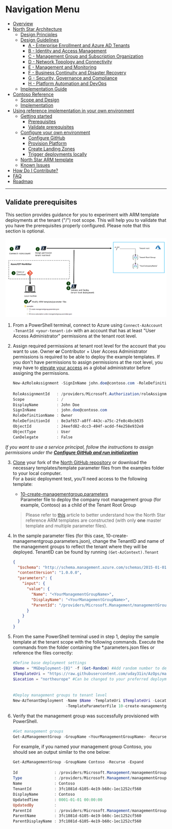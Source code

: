 # Navigation Menu

* [Overview](../../README.md)
* [North Star Architecture](../NorthStar-Architecture.md)
  * [Design Principles](../Design-Principles.md)
  * [Design Guidelines](../Design-Guidelines.md)
    * [A - Enterprise Enrollment and Azure AD Tenants](../A-Enterprise-Enrollment-and-Azure-AD-Tenants.md)
    * [B - Identity and Access Management](../B-Identity-and-Access-Management.md)
    * [C - Management Group and Subscription Organization](../C-Management-Group-and-Subscription-Organization.md)
    * [D - Network Topology and Connectivity](../D-Network-Topology-and-Connectivity.md)
    * [E - Management and Monitoring](../E-Management-and-Monitoring.md)
    * [F - Business Continuity and Disaster Recovery](../F-Business-Continuity-and-Disaster-Recovery.md)
    * [G - Security, Governance and Compliance](../G-Security-Governance-and-Compliance.md)
    * [H - Platform Automation and DevOps](../H-Platform-Automation-and-DevOps.md)
  * [Implementation Guide](../Implementation-Guide.md)
* [Contoso Reference](../Contoso/Readme.md)
  * [Scope and Design](../Contoso/Scope.md)
  * [Implementation](../Contoso/Design.md)    
* [Using reference implementation in your own environment](./Readme.md)
  * [Getting started](./Getting-Started.md)
    * [Prerequisites](./Prerequisites.md)
    * [Validate prerequisites](./Validate-prereqs.md)
  * [Configure your own environment](./Using-Reference-Implementation.md)
    * [Configure GitHub](./Configure-run-initialization.md)
    * [Provision Platform](./Deploy-platform-infra.md)
    * [Create Landing Zones](./Deploy-lz.md)
    * [Trigger deployments locally](./Trigger-local-deployment.md)
  * [North Star ARM template](./NorthStar-schema.md)
  * [Known Issues](./Known-Issues.md)
* [How Do I Contribute?](../Northstar-Contribution.md)
* [FAQ](../Northstar-FAQ.md)
* [Roadmap](../Northstar-roadmap.md)

---

## Validate prerequisites

 This section provides guidance for you to experiment with ARM template deployments at the tenant ("/") root scope. This will help you to validate that you have the prerequisites properly configured. Please note that this section is optional.

 ![Tenant root scope deployment](./media/tenant-level-deployment.png "Tenant root scope deployment")
 
1. From a PowerShell terminal, connect to Azure using `Connect-AzAccount -TenantId <your-tenant-id>` with an account that has at least "User Access Administrator" permissions at the tenant root level.
2. Assign required permissions at tenant root level for the account that you want to use. Owner **or** Contributor + User Access Administrator permissions is required to be able to deploy the example templates. If you don't have permissions to assign permissions at the root level, you may have to [elevate your access](https://docs.microsoft.com/en-us/azure/role-based-access-control/elevate-access-global-admin) as a global administrator before assigning the permissions. <br>

    ```powershell
    New-AzRoleAssignment -SignInName john.doe@contoso.com -RoleDefinitionName "Owner" -Scope "/"  
    
    RoleAssignmentId   : /providers/Microsoft.Authorization/roleAssignments/3b012473-78b1-4511-8e7f-f6f786bfbb02
    Scope              : /
    DisplayName        : John Doe
    SignInName         : john.doe@contoso.com
    RoleDefinitionName : Owner
    RoleDefinitionId   : 8e3af657-a8ff-443c-a75c-2fe8c4bcb635
    ObjectId           : 24eefd82-dcc3-494f-acdd-f4e258e932e8
    ObjectType         : User
    CanDelegate        : False
    ```

*If you want to use a service principal, follow the instructions to assign permissions under the [**Configure GitHub and run initialization**](./Configure-run-initialization.md)*

3. [Clone](https://help.github.com/en/github/creating-cloning-and-archiving-repositories/cloning-a-repository) your fork of the [North GitHub repository](https://github.com/Azure/CET-NorthStar) or download the necessary templates/template parameter files from the examples folder to your local computer. <br>For a basic deployment test, you'll need access to the following template:

    * [10-create-managementgroup.parameters](https://github.com/Azure/CET-NorthStar/blob/master/examples/10-create-managementgroup.parameters.json)  
      Parameter file to deploy the company root management group (for example, Contoso) as a child of the Tenant Root Group    
    
     > Please refer to [this](../Northstar-Contribution.md#writing-arm-templates-for-contoso-implementation) article to better understand how the North Star reference ARM templates are constructed (with only **one** master template and multiple parameter files). 
4. In the sample parameter files (for this case, 10-create-managementgroup.parameters.json), change the TenantID and name of the management groups to reflect the tenant where they will be deployed. TenantID can be found by running `(Get-AzContext).Tenant`
    ```json
    {
      "$schema": "http://schema.management.azure.com/schemas/2015-01-01/deploymentParameters.json#",
      "contentVersion": "1.0.0.0",
      "parameters": {
        "input": {
          "value": {
            "Name": "<YourManagementGroupName>",
            "DisplayName": "<YourManagementGroupName>",
            "ParentId": "/providers/Microsoft.Management/managementGroups/<TenantID>"
          }
        }
      }
    }
    ```

5. From the same PowerShell terminal used in step 1, deploy the sample template at the tenant scope with the following commands. Execute the commands from the folder containing the *.parameters.json files or reference the files correctly:
    ```powershell
    #Define base deployment settings 
    $Name = "MGDeployment-{0}" -f (Get-Random) #Add random number to deployment name
    $TemplateUri = "https://raw.githubusercontent.com/uday31in/AzOps/master/src/tenant.json"
    $Location = "northeurope" #Can be changed to your preferred deployment location
    

    #Deploy management groups to tenant level
    New-AzTenantDeployment -Name $Name -TemplateUri $TemplateUri -Location $location `
                           -TemplateParameterFile 10-create-managementgroup.parameters.json     

    ```

6. Verify that the management group was successfully provisioned with PowerShell. 

    ```powershell
    #Get management groups  
    Get-AzManagementGroup -GroupName <YourManagementGroupName> -Recurse -Expand
    ```
    For example, if you named your management group Contoso, you should see an output similar to the one below:

    ```powershell
    Get-AzManagementGroup -GroupName Contoso -Recurse -Expand
    
    Id                : /providers/Microsoft.Management/managementGroups/Contoso
    Type              : /providers/Microsoft.Management/managementGroups
    Name              : Contoso
    TenantId          : 3fc1081d-6105-4e19-b60c-1ec1252cf560
    DisplayName       : Contoso
    UpdatedTime       : 0001-01-01 00:00:00
    UpdatedBy         :
    ParentId          : /providers/Microsoft.Management/managementGroups/3fc1081d-6105-4e19-b60c-1ec1252cf560
    ParentName        : 3fc1081d-6105-4e19-b60c-1ec1252cf560
    ParentDisplayName : 3fc1081d-6105-4e19-b60c-1ec1252cf560    
    ```

